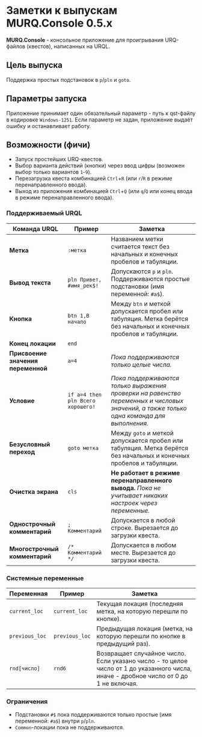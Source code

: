 ﻿# Заметки к выпускам MURQ.Console 0.5.x

**MURQ.Console** - консольное приложение для проигрывания URQ-файлов (квестов), написанных на URQL.  

## Цель выпуска
Поддержка простых подстановок в `p`/`pln` и `goto`.

## Параметры запуска
Приложение принимает один обязательный параметр - путь к qst-файлу в кодировке `Windows-1251`. Если параметр не задан, приложение выдаёт ошибку и останавливает работу.

## Возможности (фичи)
- Запуск простейших URQ-квестов.
- Выбор варианта действий (кнопки) через ввод цифры (возможен выбор только вариантов `1`-`9`).
- Перезагрузка квеста комбинацией `Ctrl`+`R` (или `r`/`R` в режиме перенаправленного ввода).
- Выход из приложения комбинацией `Ctrl`+`Q` (или `q`/`Q` или конец ввода в режиме перенаправленного ввода).

### Поддерживаемый URQL
| Команда URQL                       | Пример              | Заметка
| ---------------------------------- | ------------------- | -----------
| **Метка**                          | `:метка`            | Названием метки считается текст без начальных и конечных пробелов и табуляции.
| **Вывод текста**                   | `pln Привет, #имя_рек$!` | Допускаются `p` и `pln`. Поддерживаются простые подстановки (имя переменной: `#a$`).
| **Кнопка**                         | `btn 1,В начало`    | Между `btn` и меткой допускается пробел или табуляция. Метка берётся без начальных и конечных пробелов и табуляции.
| **Конец локации**                  | `end`
| **Присвоение значения переменной** | `a=4`               | _Пока поддерживаются только целые числа._
| **Условие**                        | `if a=4 then pln Всего хорошего!` | _Пока поддерживаются только выражения проверки на равенство переменных и числовых значений, а также только одна команда для выполнения._
| **Безусловный переход**            | `goto метка`        | Между `goto` и меткой допускается пробел или табуляция. Метка берётся без начальных и конечных пробелов и табуляции.
| **Очистка экрана**                 | `cls`               | **Не работает в режиме перенаправленного вывода.** _Пока не учитывает никаких настроек через переменные._
| **Однострочный комментарий**       | `; Комментарий`     | Допускается в любой строке. Вырезается до загрузки квеста.
| **Многострочный комментарий**      | `/* Комментарий */` | Допускается в любом месте. Вырезается до загрузки квеста.

### Системные переменные
| Переменная     | Пример         | Заметка
| -------------- | -------------- | -----------
| `current_loc`  | `current_loc`  | Текущая локация (последняя метка, на которую перешли по кнопке).
| `previous_loc` | `previous_loc` | Предыдущая локация (метка, на которую перешли по кнопке в предыдущий раз).
| `rnd[число]`   | `rnd6`         | Возвращает случайное число. <br/> Если указано число - то целое число от 1 до указанного числа, иначе - дробное число от 0 до 1 не включая.

### Ограничения
- Подстановки `#$` пока поддерживаются только простые (имя переменной: `#a$`) внутри `p`/`pln`.
- `Common`-локации пока не поддерживаются.